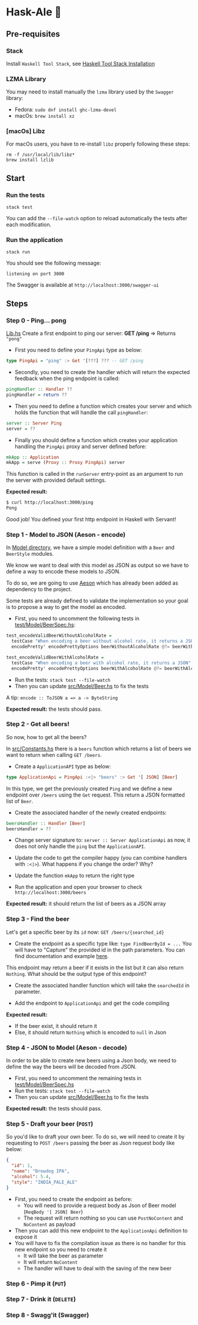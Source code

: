 # Hask-Ale :beer:

## Pre-requisites

### Stack

Install `Haskell Tool Stack`, see [Haskell Tool Stack Installation](https://docs.haskellstack.org/en/stable/README/)

### LZMA Library

You may need to install manually the `lzma` library used by the `Swagger` library:

- Fedora: `sudo dnf install ghc-lzma-devel`
- macOs: `brew install xz`

### [macOs] Libz

For macOs users, you have to re-install `libz` properly following these steps: 

```
rm -f /usr/local/lib/libz*
brew install lzlib
```

## Start 

### Run the tests

```
stack test
```

You can add the `--file-watch` option to reload automatically the tests after each modification.

### Run the application

```
stack run
```

You should see the following message:

```
listening on port 3000
```

The Swagger is available at `http://localhost:3000/swagger-ui`

## Steps 

### Step 0 - Ping... pong

[Lib.hs](src/Lib.hs)
Create a first endpoint to ping our server: **GET /ping** => Returns `"pong"`

- First you need to define your `PingApi` type as below:

```haskell
type PingApi = "ping" :> Get '[???] ??? -- GET /ping
```

- Secondly, you need to create the handler which will return the expected feedback when the ping endpoint is called: 
```haskell
pingHandler :: Handler ??
pingHandler = return ??
```

- Then you need to define a function which creates your server and which holds the function that will handle the call `pingHandler`:

```haskell
server :: Server Ping
server = ??
```

- Finally you should define a function which creates your application handling the `PingApi` proxy and server defined before:
```haskell
mkApp :: Application
mkApp = serve (Proxy :: Proxy PingApi) server
```

This function is called in the `runServer` entry-point as an argument to run the server with provided default settings.

**Expected result:** 
```sh
$ curl http://localhost:3000/ping
Pong
```

Good job! You defined your first http endpoint in Haskell with Servant! 

### Step 1 - Model to JSON (Aeson - encode)

In [Model directory](src/Model), we have a simple model definition with a `Beer` and `BeerStyle` modules. 

We know we want to deal with this model as JSON as output so we have to define a way to encode these models to JSON. 

To do so, we are going to use [Aeson](http://hackage.haskell.org/package/aeson) which has already been added as dependency to the project. 

Some tests are already defined to validate the implementation so your goal is to propose a way to get the model as encoded.

- First, you need to uncomment the following tests in [test/Model/BeerSpec.hs](test/Model/BeerSpec.hs): 
```haskell
test_encodeValidBeerWithoutAlcoholRate =
  testCase "When encoding a beer without alcohol rate, it returns a JSON" $
  encodePretty' encodePrettyOptions beerWithoutAlcoholRate @?= beerWithoutAlcoholRateAsJson

test_encodeValidBeerWithAlcoholRate =
  testCase "When encoding a beer with alcohol rate, it returns a JSON" $
  encodePretty' encodePrettyOptions beerWithAlcoholRate @?= beerWithAlcoholRateAsJson
```
- Run the tests: `stack test --file-watch`
- Then you can update [src/Model/Beer.hs](src/Model/Beer.hs) to fix the tests

A tip: `encode :: ToJSON a => a -> ByteString`

**Expected result:** the tests should pass.

### Step 2 - Get all beers!

So now, how to get all the beers? 

In [src/Constants.hs](src/Constants.hs) there is a `beers` function which returns a list of beers we want to return when calling `GET /beers`.

- Create a `ApplicationAPI` type as below: 
```haskell
type ApplicationApi = PingApi :<|> "beers" :> Get '[ JSON] [Beer]
```
In this type, we get the previously created `Ping` and we define a new endpoint over `/beers` using the `Get` request. This return a JSON formatted list of `Beer`.

- Create the associated handler of the newly created endpoints:
```haskell
beersHandler :: Handler [Beer]
beersHandler = ??
``` 
- Change server signature to: `server :: Server ApplicationApi` as now, it does not only handle the `ping` but the `ApplicationAPI`. 

- Update the code to get the compiler happy (you can combine handlers with `:<|>`). What happens if you change the order? Why?

- Update the function `mkApp` to return the right type

- Run the application and open your browser to check `http://localhost:3000/beers`

**Expected result:** it should return the list of beers as a JSON array 

### Step 3 - Find the beer

Let's get a specific beer by its `id` now: `GET /beers/{searched_id}`

- Create the endpoint as a specific type like: `type FindBeerById = ...`
You will have to "Capture" the provided id in the path parameters. You can find documentation and example [here](https://hackage.haskell.org/package/servant-0.7.1/docs/Servant-API-Capture.html).

This endpoint may return a beer if it exists in the list but it can also return `Nothing`. What should be the output type of this endpoint?

- Create the associated handler function which will take the `searchedId` in parameter.

- Add the endpoint to `ApplicationApi` and get the code compiling

**Expected result:** 
- If the beer exist, it should return it
- Else, it should return `Nothing` which is encoded to `null` in Json

### Step 4 - JSON to Model (Aeson - decode)

In order to be able to create new beers using a Json body, we need to define the way the beers will be decoded from JSON. 

- First, you need to uncomment the remaining tests in [test/Model/BeerSpec.hs](test/Model/BeerSpec.hs) 
- Run the tests: `stack test --file-watch`
- Then you can update [src/Model/Beer.hs](src/Model/Beer.hs) to fix the tests

**Expected result:** the tests should pass.

### Step 5 - Draft your beer (`POST`)

So you'd like to draft your own beer. To do so, we will need to create it by requesting to `POST /beers` passing the beer as Json request body like below: 

```json
{
  "id": 1,
  "name": "Brewdog IPA",
  "alcohol": 5.4,
  "style": "INDIA_PALE_ALE"
}
```

- First, you need to create the endpoint as before: 
    - You will need to provide a request body as Json of Beer model (`ReqBody '[ JSON] Beer`)
    - The request will return nothing so you can use `PostNoContent` and `NoContent` as payload
- Then you can add this new endpoint to the `ApplicationApi` definition to expose it 
- You will have to fix the compilation issue as there is no handler for this new endpoint so you need to create it
    - It will take the beer as parameter
    - It will return `NoContent`
    - The handler will have to deal with the saving of the new beer 

### Step 6 - Pimp it (`PUT`)
### Step 7 - Drink it (`DELETE`)
### Step 8 - Swagg'it (Swagger)

